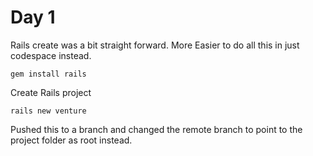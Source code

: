 
# Day 1

Rails create was a bit straight forward.
More Easier to do all this in just codespace instead.

```gem install rails```

Create Rails project

```rails new venture```

Pushed this to a branch and changed the remote branch to point to the project folder as root instead.

